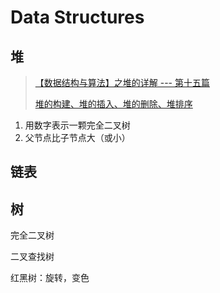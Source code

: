 # Data Structures

## 堆

> [【数据结构与算法】之堆的详解 --- 第十五篇](https://blog.csdn.net/pcwl1206/article/details/84608381)
>
> [堆的构建、堆的插入、堆的删除、堆排序](https://blog.csdn.net/u011068702/article/details/52771173)

1. 用数字表示一颗完全二叉树
2. 父节点比子节点大（或小）



## 链表



## 树

完全二叉树

二叉查找树

红黑树：旋转，变色

